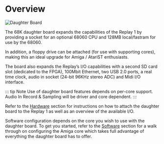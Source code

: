 # Overview

![Daughter Board](/images/replay1/daughterboard.jpg "Replay 1 daughter board")

The 68K daughter board expands the capabilities of the Replay 1 by providing
a socket for an optional 68060 CPU and 128MB local/fastram for use by the 68060.

In addition, a floppy drive can be attached (for use with supporting cores), making
this an ideal upgrade for Amiga / AtariST enthusiasts.

The board also expands the Replay’s I/O capabilities with a second SD card
slot (dedicated to the FPGA), 100Mbit Ethernet, two USB 2.0 ports, a real time clock,
audio in socket (24-bit 96KHz stereo ADC) and Midi I/O interface.

::: tip Note
Use of daughter board features depends on per-core support. Audio In Record & Sampling will
be driver and core dependent.
:::

Refer to the [Hardware](./hardware) section for instructions on how to attach
the daughter board to the Replay 1 as well as an overview of the available I/O.

Software configuration depends on the core you wish to use with the daughter
board. To get you started, refer to the [Software](./software) section for
a walk through on configuring the Amiga core which takes full advantage of
everything the daughter board has to offer.